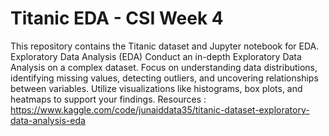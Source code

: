 # Titanic EDA - CSI Week 4
This repository contains the Titanic dataset and Jupyter notebook for EDA.
Exploratory Data Analysis (EDA)
Conduct an in-depth Exploratory Data Analysis on a complex dataset. Focus on understanding data distributions, identifying missing values, detecting outliers, and uncovering relationships between variables. Utilize visualizations like histograms, box plots, and heatmaps to support your findings.
Resources :
https://www.kaggle.com/code/junaiddata35/titanic-dataset-exploratory-data-analysis-eda
